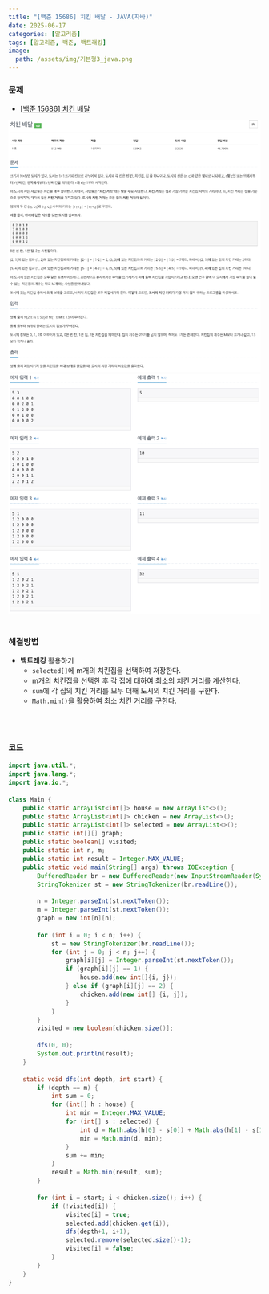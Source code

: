 ```yaml
---
title: "[백준 15686] 치킨 배달 - JAVA(자바)"
date: 2025-06-17
categories: [알고리즘]
tags: [알고리즘, 백준, 백트래킹]
image:
  path: /assets/img/기본형3_java.png
---
```


### 문제

- [[백준 15686] 치킨 배달](https://www.acmicpc.net/problem/15686)

![img](/assets/img/algorithm/백준15686-1.png)
![img](/assets/img/algorithm/백준15686-2.png)
<br /><br />

### 해결방법
- **백트래킹** 활용하기
  - `selected[]`에 m개의 치킨집을 선택하여 저장한다.
  - m개의 치킨집을 선택한 후 각 집에 대하여 최소의 치킨 거리를 계산한다.
  - `sum`에 각 집의 치킨 거리를 모두 더해 도시의 치킨 거리를 구한다.
  - `Math.min()`을 활용하여 최소 치킨 거리를 구한다.
  
<br /><br />

### 코드

```java
import java.util.*;
import java.lang.*;
import java.io.*;

class Main {
    public static ArrayList<int[]> house = new ArrayList<>();
    public static ArrayList<int[]> chicken = new ArrayList<>();
    public static ArrayList<int[]> selected = new ArrayList<>();
    public static int[][] graph;
    public static boolean[] visited;
    public static int n, m;
    public static int result = Integer.MAX_VALUE;
    public static void main(String[] args) throws IOException {
        BufferedReader br = new BufferedReader(new InputStreamReader(System.in));
        StringTokenizer st = new StringTokenizer(br.readLine());

        n = Integer.parseInt(st.nextToken());
        m = Integer.parseInt(st.nextToken());
        graph = new int[n][n];

        for (int i = 0; i < n; i++) {
            st = new StringTokenizer(br.readLine());
            for (int j = 0; j < n; j++) {
                graph[i][j] = Integer.parseInt(st.nextToken());
                if (graph[i][j] == 1) {
                    house.add(new int[]{i, j});
                } else if (graph[i][j] == 2) {
                    chicken.add(new int[] {i, j});
                }
            }
        }
        visited = new boolean[chicken.size()];

        dfs(0, 0);
        System.out.println(result);
    }

    static void dfs(int depth, int start) {
        if (depth == m) {
            int sum = 0;
            for (int[] h : house) {
                int min = Integer.MAX_VALUE;
                for (int[] s : selected) {
                    int d = Math.abs(h[0] - s[0]) + Math.abs(h[1] - s[1]);
                    min = Math.min(d, min);
                }
                sum += min;
            }
            result = Math.min(result, sum);
        }

        for (int i = start; i < chicken.size(); i++) {
            if (!visited[i]) {
                visited[i] = true;
                selected.add(chicken.get(i));
                dfs(depth+1, i+1);
                selected.remove(selected.size()-1);
                visited[i] = false;
            }
        }
    }
}
```
 
